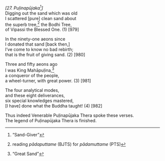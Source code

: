 *\[27. Puḷinapūjaka*[^1]*\]*  
Digging out the sand which was old  
I scattered \[pure\] clean sand about  
the superb tree,[^2] the Bodhi Tree,  
of Vipassi the Blessed One. (1) \[979\]

In the ninety-one aeons since  
I donated that sand \[back then,\]  
I’ve come to know no bad rebirth;  
that is the fruit of giving sand. (2) \[980\]

Three and fifty aeons ago  
I was King Mahāpuḷina,[^3]  
a conqueror of the people,  
a wheel-turner, with great power. (3) \[981\]

The four analytical modes,  
and these eight deliverances,  
six special knowledges mastered,  
\[I have\] done what the Buddha taught! (4) \[982\]

Thus indeed Venerable Puḷinapūjaka Thera spoke these verses.  
The legend of Puḷinapūjaka Thera is finished.

[^1]: “Sand-Giver”

[^2]: reading *pādaputtame* (BJTS) for *pādamuttame* (PTS)

[^3]: “Great Sand”
